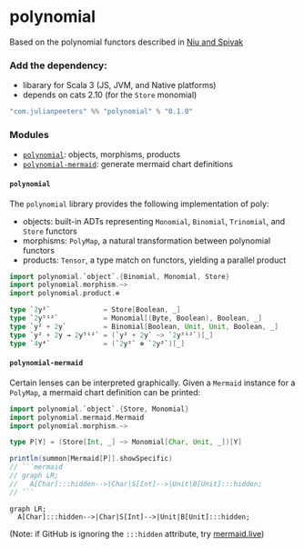 # polynomial

Based on the polynomial functors described in [Niu and Spivak](https://topos.site/poly-book.pdf)

### Add the dependency:
 - libarary for Scala 3 (JS, JVM, and Native platforms)
 - depends on cats 2.10 (for the `Store` monomial)
 
```scala
"com.julianpeeters" %% "polynomial" % "0.1.0"
```

### Modules
 - [`polynomial`](#polynomial-1): objects, morphisms, products
 - [`polynomial-mermaid`](#polynomial-mermaid): generate mermaid chart definitions

#### `polynomial`

The `polynomial` library provides the following implementation of poly:
 - objects: built-in ADTs representing `Monomial`, `Binomial`, `Trinomial`, and `Store` functors
 - morphisms: `PolyMap`, a natural transformation between polynomial functors
 - products: `Tensor`, a type match on functors, yielding a parallel product

```scala
import polynomial.`object`.{Binomial, Monomial, Store}
import polynomial.morphism.~>
import polynomial.product.⊗

type `2y²`             = Store[Boolean, _]
type `2y⁵¹²`           = Monomial[(Byte, Boolean), Boolean, _]
type `y² + 2y`         = Binomial[Boolean, Unit, Unit, Boolean, _]
type `y² + 2y → 2y⁵¹²` = (`y² + 2y` ~> `2y⁵¹²`)[_]
type `4y⁴`             = (`2y²` ⊗ `2y²`)[_]
```

#### `polynomial-mermaid`

Certain lenses can be interpreted graphically. Given a `Mermaid` instance for a
`PolyMap`, a mermaid chart definition can be printed:

```scala
import polynomial.`object`.{Store, Monomial}
import polynomial.mermaid.Mermaid
import polynomial.morphism.~>

type P[Y] = (Store[Int, _] ~> Monomial[Char, Unit, _])[Y]

println(summon[Mermaid[P]].showSpecific)
// ```mermaid
// graph LR;
//   A[Char]:::hidden-->|Char|S[Int]-->|Unit|B[Unit]:::hidden;
// ```
```

```mermaid
graph LR;
  A[Char]:::hidden-->|Char|S[Int]-->|Unit|B[Unit]:::hidden;
```
(Note: if GitHub is ignoring the `:::hidden` attribute, try [mermaid.live](https://mermaid.live/))